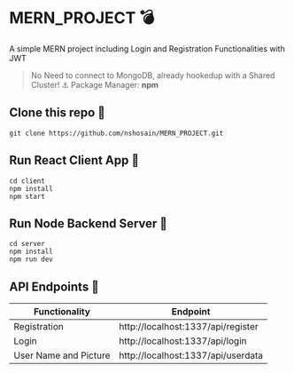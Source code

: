 # MERN_PROJECT 💣

A simple MERN project including Login and Registration Functionalities with JWT
> No Need to connect to MongoDB, already hookedup with a Shared Cluster! ⚓
Package Manager: **npm**

## Clone this repo 🧲

```
git clone https://github.com/nshosain/MERN_PROJECT.git
```

## Run React Client App 💅

```
cd client
npm install
npm start
```

## Run Node Backend Server 🚀

```
cd server
npm install
npm run dev
```

## API Endpoints 🤖

| Functionality         | Endpoint                           |
| --------------------- | ---------------------------------- |
| Registration          | http://localhost:1337/api/register |
| Login                 | http://localhost:1337/api/login    |
| User Name and Picture | http://localhost:1337/api/userdata |
